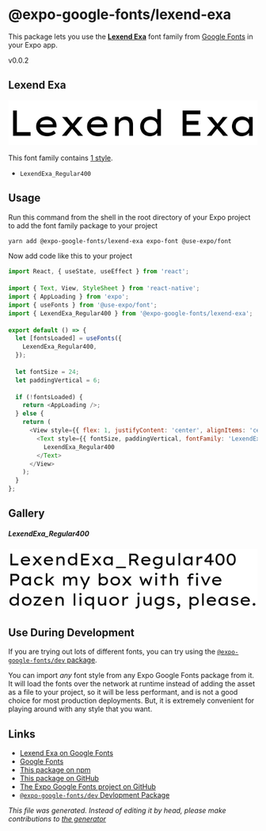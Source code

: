 # @expo-google-fonts/lexend-exa

This package lets you use the [**Lexend Exa**](https://fonts.google.com/specimen/Lexend+Exa) font family from [Google Fonts](https://fonts.google.com/) in your Expo app.

v0.0.2

## Lexend Exa

![Lexend Exa](./font-family.png)

This font family contains [1 style](#gallery).

- `LexendExa_Regular400`

## Usage

Run this command from the shell in the root directory of your Expo project to add the font family package to your project
```sh
yarn add @expo-google-fonts/lexend-exa expo-font @use-expo/font
```

Now add code like this to your project
```js
import React, { useState, useEffect } from 'react';

import { Text, View, StyleSheet } from 'react-native';
import { AppLoading } from 'expo';
import { useFonts } from '@use-expo/font';
import { LexendExa_Regular400 } from '@expo-google-fonts/lexend-exa';

export default () => {
  let [fontsLoaded] = useFonts({
    LexendExa_Regular400,
  });

  let fontSize = 24;
  let paddingVertical = 6;

  if (!fontsLoaded) {
    return <AppLoading />;
  } else {
    return (
      <View style={{ flex: 1, justifyContent: 'center', alignItems: 'center' }}>
        <Text style={{ fontSize, paddingVertical, fontFamily: 'LexendExa_Regular400' }}>
          LexendExa_Regular400
        </Text>
      </View>
    );
  }
};

```

## Gallery

##### LexendExa_Regular400
![LexendExa_Regular400](./fb84184cbd1e9470db5355e5c25309509f5f98bf0676304b47958907ba6f7e12.ttf.png)


## Use During Development

If you are trying out lots of different fonts, you can try using the [`@expo-google-fonts/dev` package](https://www.npmjs.com/package/@expo-google-fonts/dev).

You can import *any* font style from any Expo Google Fonts package from it. It will load the fonts
over the network at runtime instead of adding the asset as a file to your project, so it will be 
less performant, and is not a good choice for most production deployments. But, it is extremely convenient
for playing around with any style that you want.

## Links

- [Lexend Exa on Google Fonts](https://fonts.google.com/specimen/Lexend+Exa)
- [Google Fonts](https://fonts.google.com/)
- [This package on npm](https://www.npmjs.com/package/@expo-google-fonts/lexend-exa)
- [This package on GitHub](https://github.com/expo/google-fonts/tree/master/font-packages/lexend-exa)
- [The Expo Google Fonts project on GitHub](https://github.com/expo/google-fonts)
- [`@expo-google-fonts/dev` Devlopment Package](https://github.com/expo/google-fonts/tree/master/font-packages/dev)


*This file was generated. Instead of editing it by head, please make contributions to [the generator](https://github.com/expo/google-fonts/tree/master/packages/generator)*
